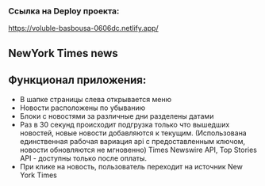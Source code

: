 ### Ссылка на Deploy проекта: 
https://voluble-basbousa-0606dc.netlify.app/
## NewYork Times news

## Функционал приложения:

- В шапке страницы слева открывается меню
- Новости расположены по убыванию
- Блоки с новостями за различные дни разделены датами
- Раз в 30 секунд происходит подгрузка только что вышедших новостей, новые новости добавляются к текущим.
(Использована единственная рабочая вариация api с предоставленным ключом, новости обновляются не мгновенно)
Times Newswire API, Top Stories API - доступны только после оплаты.
- При клике на новость, пользователь переходит на источник New York Times



